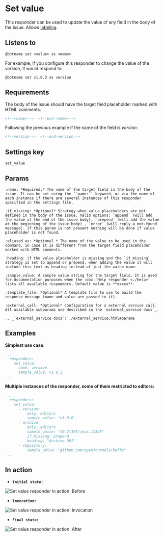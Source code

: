 Set value
=========

This responder can be used to update the value of any field in the body of the issue.
Allows [labeling](../labeling).

## Listens to

```
@botname set <value> as <name>
```

For example, if you configure this responder to change the value of the _version_, it would respond to:
```
@botname set v1.0.3 as version
```

## Requirements

The body of the issue should have the target field placeholder marked with HTML comments.

```html
<!--<name>-->  <!--end-<name>-->
```
Following the previous example if the name of the field is _version_:
```html
<!--version-->  <!--end-version-->
```

## Settings key

`set_value`

## Params
```eval_rst
:name: *Required.* The name of the target field in the body of the issue. It can be set using the ``name:`` keyword, or via the name of each instance if there are several instances of this responder specified in the settings file.

:if_missing: *Optional* Strategy when value placeholders are not defined in the body of the issue. Valid options: `append` (will add the value at the end of the issue body), `prepend` (will add the value at the beginning of the issue body) , `error` (will reply a not-found message). If this param is not present nothing will be done if value placeholder is not found.

:aliased_as: *Optional.* The name of the value to be used in the command, in case it is different from the target field placeholder marked with HTML comments.

:heading: if the value placeholder is missing and the `if_missing` strategy is set to append or prepend, when adding the value it will include this text as heading instead of just the value name.

:sample_value: A sample value string for the target field. It is used for documentation purposes when the :doc:`Help responder <./help>` lists all available responders. Default value is **xxxxx**.

:template_file: *Optional* A template file to use to build the response message (name and value are passed to it).

:external_call: *Optional* Configuration for a external service call. All available subparams are described in the `external_service docs`_.

.. _`external_service docs`: ./external_service.html#params
```

## Examples

**Simplest use case:**
```yaml
...
  responders:
    set_value:
      name: version
      sample_value: v1.0.1
...
```

**Multiple instances of the responder, some of them restricted to editors:**
```yaml
...
  responders:
    set_value:
      - version:
          only: editors
          sample_value: "v1.0.0"
      - archive:
          only: editors
          sample_value: "10.21105/joss.12345"
          if_missing: prepend
          heading: "Archive DOI"
      - repository:
          sample_value: "github.com/openjournals/buffy"
...
```

## In action

* **`Initial state:`**

![](../images/responders/set_value_1.png "Set value responder in action: Before")

* **`Invocation:`**

![](../images/responders/set_value_2.png "Set value responder in action: Invocation")

* **`Final state:`**

![](../images/responders/set_value_3.png "Set value responder in action: After")
